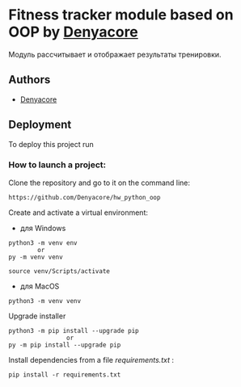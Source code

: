 # Fitness tracker module based on OOP by [Denyacore](https://github.com/Denyacore)

Модуль рассчитывает и отображает результаты тренировки.
## Authors

- [Denyacore](https://github.com/Denyacore)


## Deployment

To deploy this project run

### How to launch a project:

Clone the repository and go to it on the command line:

```
https://github.com/Denyacore/hw_python_oop
```


Create and activate a virtual environment:
- для Windows
```
python3 -m venv env
        or
py -m venv venv
```


```
source venv/Scripts/activate
```

- для MacOS
```
python3 -m venv venv
```
Upgrade installer
```
python3 -m pip install --upgrade pip
                or
py -m pip install --upgrade pip
```

Install dependencies from a file *requirements.txt* :

```
pip install -r requirements.txt
```
